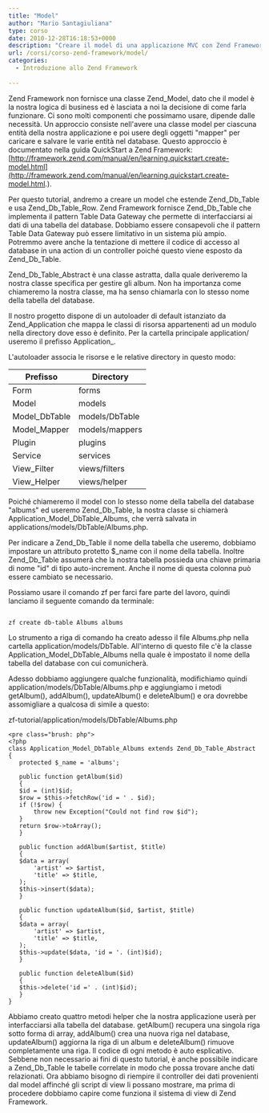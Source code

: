 ```yaml
---
title: "Model"
author: "Mario Santagiuliana"
type: corso
date: 2010-12-28T16:18:53+0000
description: "Creare il model di una applicazione MVC con Zend Framework utilizzando Zend_Db_Table"
url: /corsi/corso-zend-framework/model/
categories:
  - Introduzione allo Zend Framework
  
---
```

Zend Framework non fornisce una classe Zend\_Model, dato che il model è la nostra logica di business ed è lasciata a noi la decisione di come farla funzionare. Ci sono molti componenti che possimamo usare, dipende dalle necessità. Un approccio consiste nell'avere una classe model per ciascuna entità della nostra applicazione e poi usere degli oggetti "mapper" per caricare e salvare le varie entità nel database. Questo approccio è documentato nella guida QuickStart a Zend Framework: [http://framework.zend.com/manual/en/learning.quickstart.create-model.html](http://framework.zend.com/manual/en/learning.quickstart.create-model.html.).

Per questo tutorial, andremo a creare un model che estende Zend\_Db\_Table e usa Zend\_Db\_Table\_Row. Zend Framework fornisce Zend\_Db\_Table che implementa il pattern Table Data Gateway che permette di interfacciarsi ai dati di una tabella del database. Dobbiamo essere consapevoli che il pattern Table Data Gateway può essere limitativo in un sistema più ampio. Potremmo avere anche la tentazione di mettere il codice di accesso al database in una action di un controller poiché questo viene esposto da Zend\_Db\_Table.

Zend\_Db\_Table\_Abstract è una classe astratta, dalla quale deriveremo la nostra classe specifica per gestire gli album. Non ha importanza come chiameremo la nostra classe, ma ha senso chiamarla con lo stesso nome della tabella del database.

Il nostro progetto dispone di un autoloader di default istanziato da Zend\_Application che mappa le classi di risorsa appartenenti ad un modulo nella directory dove esso è definito. Per la cartella principale application/ useremo il prefisso Application\_.

L'autoloader associa le risorse e le relative directory in questo modo:

 | Prefisso | Directory |
|---|---|
| Form | forms |
| Model | models |
| Model\_DbTable | models/DbTable |
| Model\_Mapper | models/mappers |
| Plugin | plugins |
| Service | services |
| View\_Filter | views/filters |
| View\_Helper | views/helper |

Poiché chiameremo il model con lo stesso nome della tabella del database "albums" ed useremo Zend\_Db\_Table, la nostra classe si chiamerà Application\_Model\_DbTable\_Albums, che verrà salvata in applications/models/DbTable/Albums.php.

Per indicare a Zend\_Db\_Table il nome della tabella che useremo, dobbiamo impostare un attributo protetto $\_name con il nome della tabella. Inoltre Zend\_Db\_Table assumerà che la nostra tabella possieda una chiave primaria di nome "id" di tipo auto-increment. Anche il nome di questa colonna può essere cambiato se necessario.

Possiamo usare il comando zf per farci fare parte del lavoro, quindi lanciamo il seguente comando da terminale:

 ```

zf create db-table Albums albums
```

Lo strumento a riga di comando ha creato adesso il file Albums.php nella cartella application/models/DbTable. All'interno di questo file c'è la classe Application\_Model\_DbTable\_Albums nella quale è impostato il nome della tabella del database con cui comunicherà.

Adesso dobbiamo aggiungere qualche funzionalità, modifichiamo quindi application/models/DbTable/Albums.php e aggiungiamo i metodi getAlbum(), addAlbum(), updateAlbum() e deleteAlbum() e ora dovrebbe assomigliare a qualcosa di simile a questo:

zf-tutorial/application/models/DbTable/Albums.php

 ```
<pre class="brush: php">
<?php
class Application_Model_DbTable_Albums extends Zend_Db_Table_Abstract
{
    protected $_name = 'albums';

    public function getAlbum($id)
    {
    $id = (int)$id;
    $row = $this->fetchRow('id = ' . $id);
    if (!$row) {
        throw new Exception("Could not find row $id");
    }
    return $row->toArray();
    }

    public function addAlbum($artist, $title)
    {
    $data = array(
        'artist' => $artist,
        'title' => $title,
    );
    $this->insert($data);
    }

    public function updateAlbum($id, $artist, $title)
    {
    $data = array(
        'artist' => $artist,
        'title' => $title,
    );
    $this->update($data, 'id = '. (int)$id);
    }

    public function deleteAlbum($id)
    {
    $this->delete('id =' . (int)$id);
    }
}
```

Abbiamo creato quattro metodi helper che la nostra applicazione userà per interfacciarsi alla tabella del database. getAlbum() recupera una singola riga sotto forma di array, addAlbum() crea una nuova riga nel database, updateAlbum() aggiorna la riga di un album e deleteAlbum() rimuove completamente una riga. Il codice di ogni metodo è auto esplicativo. Sebbene non necessario ai fini di questo tutorial, è anche possibile indicare a Zend\_Db\_Table le tabelle correlate in modo che possa trovare anche dati relazionati.
 Ora abbiamo bisogno di riempire il controller dei dati provenienti dal model affinché gli script di view li possano mostrare, ma prima di procedere dobbiamo capire come funziona il sistema di view di Zend Framework.